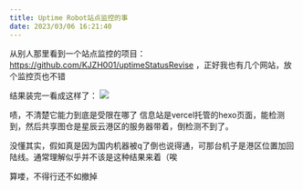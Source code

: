 ```yaml
---
title: Uptime Robot站点监控的事
date: 2023/03/06 16:21:40
---
```

从别人那里看到一个站点监控的项目：https://github.com/KJZH001/uptimeStatusRevise ，正好我也有几个网站，放个监控页也不错

结果装完一看成这样了：
![](https://pic.imgdb.cn/item/6405a2b9f144a0100723dfa7.png)

啧，不清楚它能力到底是受限在哪了
信息站是vercel托管的hexo页面，能检测到，然后共享图仓是星辰云港区的服务器带着，倒检测不到了。

没懂其实，假如真是因为国内机器被q了倒也说得通，可那台机子是港区位置加回陆线。通常理解似乎并不该是这种结果来着（唉

算喽，不得行还不如撤掉
